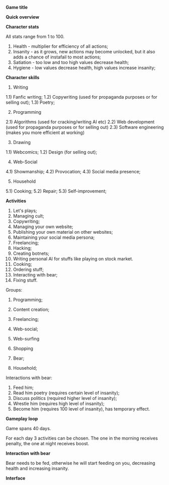 **Game title**




**Quick overview**



**Character stats**

All stats range from 1 to 100.

1) Health - multiplier for efficiency of all actions;
2) Insanity - as it grows, new actions may become unlocked, but it also adds a chance of instafail to most actions;
3) Satiation - too low and too high values decrease health;
4) Hygiene - low values decrease health, high values increase insanity;


**Character skills**

1) Writing

1.1) Fanfic writing;
1.2) Copywriting (used for propaganda purposes or for selling out);
1.3) Poetry;

2) Programming

2.1) Algorithms (used for cracking/writing AI etc)
2.2) Web development (used for propaganda purposes or for selling out)
2.3) Software engineering (makes you more efficient at working)

3) Drawing

1.1) Webcomics;
1.2) Design (for selling out);

4) Web-Social

4.1) Showmanship;
4.2) Provocation;
4.3) Social media presence;

5) Household

5.1) Cooking;
5.2) Repair;
5.3) Self-improvement;


**Activities**

1) Let's plays;
2) Managing cult;
3) Copywriting;
4) Managing your own website;
5) Publishing your own material on other websites;
6) Maintaining your social media persona;
7) Freelancing;
8) Hacking;
9) Creating botnets;
10) Writing personal AI for stuffs like playing on stock market.
11) Cooking;
12) Ordering stuff;
13) Interacting with bear;
14) Fixing stuff.

Groups:

1) Programming;
2) Content creation;
3) Freelancing;
4) Web-social;
5) Web-surfing
6) Shopping

0) Bear;
0) Household;

Interactions with bear:

1) Feed him;
2) Read him poetry (requires certain level of insanity);
3) Discuss politics (required higher level of insanity);
4) Wrestle him (requires high level of insanity);
5) Become him (requires 100 level of insanity), has temporary effect.



**Gameplay loop**

Game spans 40 days.

For each day 3 activities can be chosen. The one in the morning receives penalty, the one at night receives boost.


**Interaction with bear**

Bear needs to be fed, otherwise he will start feeding on you, decreasing health and increasing insanity.

**Interface**

